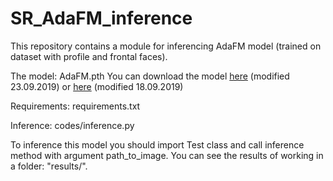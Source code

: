 # SR_AdaFM_inference
This repository contains a module for inferencing AdaFM model (trained on dataset with profile and frontal faces).

The model: AdaFM.pth
You can download the model <a href="https://drive.google.com/open?id=1N3MIrVrE_svkNrx_RW25VtyypbJqGIcN">here</a> (modified 23.09.2019) or <a href="https://drive.google.com/open?id=10ZYwxAOrzdNP3fKF4iXGAsPLE2Zh8lXS">here</a> (modified 18.09.2019)

Requirements: requirements.txt

Inference: codes/inference.py

To inference this model you should import Test class and call inference method with argument path_to_image. You can see the results of working in a folder: "results/".
